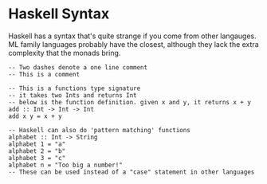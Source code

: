 # Haskell Syntax

Haskell has a syntax that's quite strange if you come from other langauges.
ML family languages probably have the closest, although they lack the
extra complexity that the monads bring.

```
-- Two dashes denote a one line comment
-- This is a comment

-- This is a functions type signature
-- it takes two Ints and returns Int
-- below is the function definition. given x and y, it returns x + y
add :: Int -> Int -> Int
add x y = x + y

-- Haskell can also do 'pattern matching' functions
alphabet :: Int -> String
alphabet 1 = "a"
alphabet 2 = "b"
alphabet 3 = "c"
alphabet n = "Too big a number!"
-- These can be used instead of a "case" statement in other languages
```
